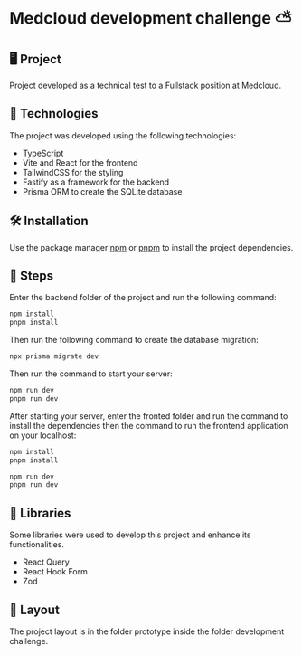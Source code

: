 # Medcloud development challenge ⛅

## 🖥️ Project

Project developed as a technical test to a Fullstack position at Medcloud.

## 🚀 Technologies
The project was developed using the following technologies:
- TypeScript
- Vite and React for the frontend
- TailwindCSS for the styling
- Fastify as a framework for the backend 
- Prisma ORM to create the SQLite database 

## 🛠️ Installation

Use the package manager [npm](https://www.npmjs.com/) or [pnpm](https://pnpm.io/pt/) to install the project dependencies.

## 🐾 Steps
Enter the backend folder of the project and run the following command:

```bash
npm install
pnpm install
```
Then run the following command to create the database migration:
```bash 
npx prisma migrate dev
```

Then run the command to start your server:
```bash
npm run dev
pnpm run dev
```

After starting your server, enter the fronted folder and run the command to install the dependencies then the command to run the frontend application on your localhost:
```bash
npm install
pnpm install
```

```bash
npm run dev
pnpm run dev
```

## 🔖 Libraries

Some libraries were used to develop this project and enhance its functionalities.

- React Query
- React Hook Form
- Zod

## 🔖 Layout
The project layout is in the folder prototype inside the folder development challenge.